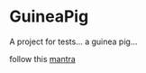# GuineaPig
A project for tests... a guinea pig...

follow this [mantra](https://twitter.com/unclebobmartin/status/1205893180681359360)
